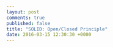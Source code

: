 ```yaml
---
layout: post
comments: true
published: false
title: "SOLID: Open/Closed Principle"
date: 2016-03-15 12:30:30 +0000
---
```


